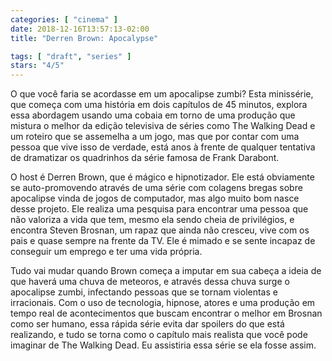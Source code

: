 ```yaml
---
categories: [ "cinema" ]
date: 2018-12-16T13:57:13-02:00
title: "Derren Brown: Apocalypse"

tags: [ "draft", "series" ]
stars: "4/5"
---
```

O que você faria se acordasse em um apocalipse zumbi? Esta minissérie, que começa com uma história em dois capítulos de 45 minutos, explora essa abordagem usando uma cobaia em torno de uma produção que mistura o melhor da edição televisiva de séries como The Walking Dead e um roteiro que se assemelha a um jogo, mas que por contar com uma pessoa que vive isso de verdade, está anos à frente de qualquer tentativa de dramatizar os quadrinhos da série famosa de Frank Darabont.

O host é Derren Brown, que é mágico e hipnotizador. Ele está obviamente se auto-promovendo através de uma série com colagens bregas sobre apocalipse vinda de jogos de computador, mas algo muito bom nasce desse projeto. Ele realiza uma pesquisa para encontrar uma pessoa que não valoriza a vida que tem, mesmo ela sendo cheia de privilégios, e encontra Steven Brosnan, um rapaz que ainda não cresceu, vive com os pais e quase sempre na frente da TV. Ele é mimado e se sente incapaz de conseguir um emprego e ter uma vida própria.

Tudo vai mudar quando Brown começa a imputar em sua cabeça a ideia de que haverá uma chuva de meteoros, e através dessa chuva surge o apocalipse zumbi, infectando pessoas que se tornam violentas e irracionais. Com o uso de tecnologia, hipnose, atores e uma produção em tempo real de acontecimentos que buscam encontrar o melhor em Brosnan como ser humano, essa rápida série evita dar spoilers do que está realizando, e tudo se torna como o capítulo mais realista que você pode imaginar de The Walking Dead. Eu assistiria essa série se ela fosse assim.
